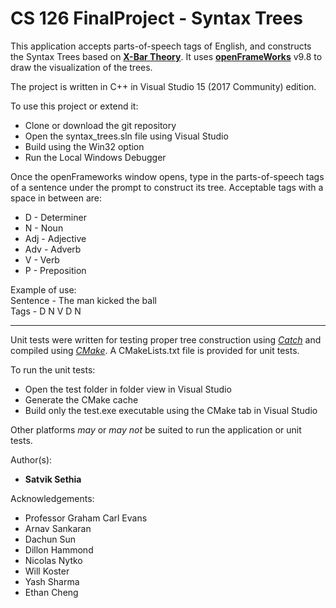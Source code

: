 # CS 126 FinalProject - Syntax Trees

This application accepts parts-of-speech tags of English, and constructs the Syntax Trees based on [**X-Bar Theory**](https://en.wikipedia.org/wiki/X-bar_theory). It uses [**openFrameWorks**](http://openframeworks.cc/) v9.8 to draw the visualization of the trees.

The project is written in C++ in Visual Studio 15 (2017 Community) edition.

To use this project or extend it: 

+ Clone or download the git repository
+ Open the syntax_trees.sln file using Visual Studio
+ Build using the Win32 option
+ Run the Local Windows Debugger

Once the openFrameworks window opens, type in the parts-of-speech tags of a sentence under the prompt to construct its tree.
Acceptable tags with a space in between are:

+ D - Determiner
+ N - Noun
+ Adj - Adjective
+ Adv - Adverb
+ V - Verb
+ P - Preposition

Example of use:\
Sentence - The man kicked the ball\
Tags -      D   N    V     D    N

-------

Unit tests were written for testing proper tree construction using [*Catch*](https://github.com/catchorg/Catch2) and compiled using [*CMake*](https://cmake.org/). A CMakeLists.txt file is provided for unit tests. 

To run the unit tests:

+ Open the test folder in folder view in Visual Studio
+ Generate the CMake cache
+ Build only the test.exe executable using the CMake tab in Visual Studio

Other platforms *may* or *may not* be suited to run the application or unit tests.

Author(s):

+ **Satvik Sethia**

Acknowledgements:

+ Professor Graham Carl Evans
+ Arnav Sankaran
+ Dachun Sun
+ Dillon Hammond
+ Nicolas Nytko
+ Will Koster
+ Yash Sharma
+ Ethan Cheng
